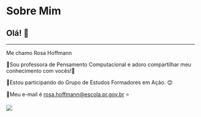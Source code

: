 # Sobre Mim

## Olá! :eyes:

_____________________________________________
Me chamo Rosa Hoffmann

🔸Sou professora de Pensamento Computacional e adoro compartilhar meu conhecimento com vocês!🌻

🔸Estou participando do Grupo de Estudos Formadores em Ação. :blush: 

🔸Meu e-mail é rosa.hoffmann@escola.pr.gov.br :star:

![](https://myoctocat.com/assets/images/octocats/octocat-26.png)
